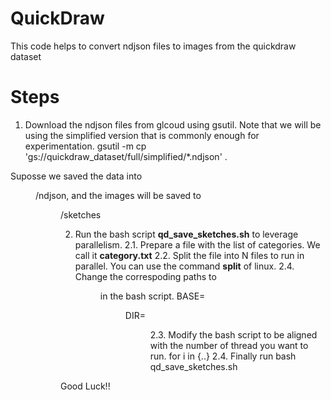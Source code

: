 # QuickDraw
This code helps to convert ndjson files to images from the quickdraw dataset

# Steps
1. Download the ndjson files from glcoud using gsutil. Note that we will be using the simplified version that is commonly enough for experimentation.
gsutil -m cp 'gs://quickdraw_dataset/full/simplified/*.ndjson' .

Suposse we saved the data into <DIR>/ndjson, and  the images will be saved to <DIR>/sketches

2. Run the bash script **qd_save_sketches.sh** to leverage parallelism.
  2.1. Prepare a file with the list of categories. We call it **category.txt**
  2.2. Split the file into N files to run in parallel. You can use the command **split** of linux.
  2.4. Change the correspoding paths to <DIR> in the bash script.
  BASE=<DIR>
  DIR=<DIR>
  2.3. Modify the bash script to be aligned with the number of thread you want to run.
  for i in {<start>..<end>} 
  2.4. Finally run 
  bash qd_save_sketches.sh
  
  Good Luck!!
  
  
  
 
